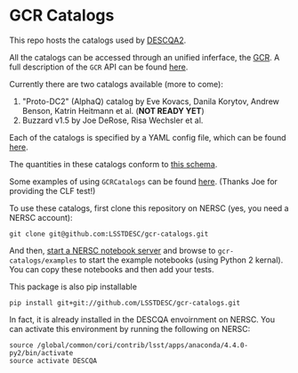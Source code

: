 # GCR Catalogs

This repo hosts the catalogs used by [DESCQA2](https://github.com/LSSTDESC/descqa). 

All the catalogs can be accessed through an unified inferface, the [GCR](https://github.com/yymao/generic-catalog-reader).
A full description of the `GCR` API can be found [here](https://github.com/yymao/generic-catalog-reader/blob/master/GCR.py).

Currently there are two catalogs available (more to come):

1. "Proto-DC2" (AlphaQ) catalog by Eve Kovacs, Danila Korytov, Andrew Benson, Katrin Heitmann et al. (**NOT READY YET**)
2. Buzzard v1.5 by Joe DeRose, Risa Wechsler et al.

Each of the catalogs is specified by a YAML config file, which can be found [here](https://github.com/LSSTDESC/gcr-catalogs/tree/master/GCRCatalogs/catalog_configs). 

The quantities in these catalogs conform to [this schema](https://docs.google.com/document/d/1rUsImkBkjjw82Xa_-3a8VMV6K9aYJ8mXioaRhz0JoqI/edit).


Some examples of using `GCRCatalogs` can be found [here](https://github.com/LSSTDESC/gcr-catalogs/tree/master/examples). (Thanks Joe for providing the CLF test!)

To use these catalogs, first clone this repository on NERSC (yes, you need a NERSC account):

    git clone git@github.com:LSSTDESC/gcr-catalogs.git

And then, [start a NERSC notebook server](https://jupyter.nersc.gov) and browse to `gcr-catalogs/examples` to start the example notebooks (using Python 2 kernal). You can copy these notebooks and then add your tests.


This package is also pip installable

    pip install git+git://github.com/LSSTDESC/gcr-catalogs.git

In fact, it is already installed in the DESCQA envoirnment on NERSC. You can activate this environment by running the following on NERSC:

    source /global/common/cori/contrib/lsst/apps/anaconda/4.4.0-py2/bin/activate
    source activate DESCQA

